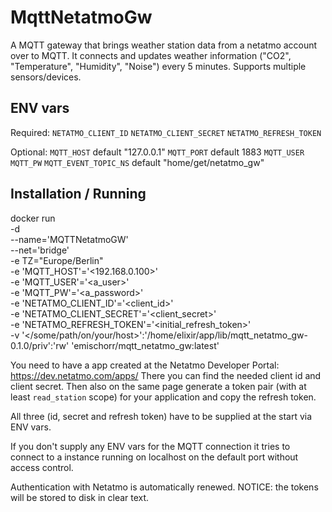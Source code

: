 # MqttNetatmoGw

A MQTT gateway that brings weather station data from a netatmo account over to MQTT.
It connects and updates weather information ("CO2", "Temperature", "Humidity", "Noise") every 5 minutes. Supports multiple sensors/devices.

## ENV vars

Required:
`NETATMO_CLIENT_ID`
`NETATMO_CLIENT_SECRET`
`NETATMO_REFRESH_TOKEN`

Optional:
`MQTT_HOST` default "127.0.0.1"
`MQTT_PORT` default 1883
`MQTT_USER`
`MQTT_PW`
`MQTT_EVENT_TOPIC_NS` default "home/get/netatmo_gw"

## Installation / Running

docker run \
  -d \
  --name='MQTTNetatmoGW' \
  --net='bridge' \
  -e TZ="Europe/Berlin" \
  -e 'MQTT_HOST'='<192.168.0.100>' \
  -e 'MQTT_USER'='<a_user>' \
  -e 'MQTT_PW'='<a_password>' \
  -e 'NETATMO_CLIENT_ID'='<client_id>' \
  -e 'NETATMO_CLIENT_SECRET'='<client_secret>' \
  -e 'NETATMO_REFRESH_TOKEN'='<initial_refresh_token>' \
  -v '</some/path/on/your/host>':'/home/elixir/app/lib/mqtt_netatmo_gw-0.1.0/priv':'rw' 'emischorr/mqtt_netatmo_gw:latest'


You need to have a app created at the Netatmo Developer Portal: https://dev.netatmo.com/apps/
There you can find the needed client id and client secret.
Then also on the same page generate a token pair (with at least `read_station` scope) for your application and copy the refresh token.

All three (id, secret and refresh token) have to be supplied at the start via ENV vars.

If you don't supply any ENV vars for the MQTT connection it tries to connect to a instance running on localhost on the default port without access control.

Authentication with Netatmo is automatically renewed.
NOTICE: the tokens will be stored to disk in clear text.